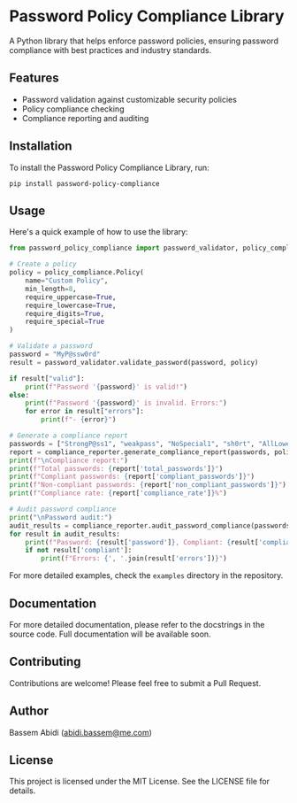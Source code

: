 # Password Policy Compliance Library

A Python library that helps enforce password policies, ensuring password compliance with best practices and industry standards.

## Features

- Password validation against customizable security policies
- Policy compliance checking
- Compliance reporting and auditing

## Installation

To install the Password Policy Compliance Library, run:

```
pip install password-policy-compliance
```

## Usage

Here's a quick example of how to use the library:

```python
from password_policy_compliance import password_validator, policy_compliance, compliance_reporter

# Create a policy
policy = policy_compliance.Policy(
    name="Custom Policy",
    min_length=8,
    require_uppercase=True,
    require_lowercase=True,
    require_digits=True,
    require_special=True
)

# Validate a password
password = "MyP@ssw0rd"
result = password_validator.validate_password(password, policy)

if result["valid"]:
    print(f"Password '{password}' is valid!")
else:
    print(f"Password '{password}' is invalid. Errors:")
    for error in result["errors"]:
        print(f"- {error}")

# Generate a compliance report
passwords = ["StrongP@ss1", "weakpass", "NoSpecial1", "sh0rt", "AllLowercase123!"]
report = compliance_reporter.generate_compliance_report(passwords, policy)
print(f"\nCompliance report:")
print(f"Total passwords: {report['total_passwords']}")
print(f"Compliant passwords: {report['compliant_passwords']}")
print(f"Non-compliant passwords: {report['non_compliant_passwords']}")
print(f"Compliance rate: {report['compliance_rate']}%")

# Audit password compliance
print("\nPassword audit:")
audit_results = compliance_reporter.audit_password_compliance(passwords, policy)
for result in audit_results:
    print(f"Password: {result['password']}, Compliant: {result['compliant']}")
    if not result['compliant']:
        print(f"Errors: {', '.join(result['errors'])}")
```

For more detailed examples, check the `examples` directory in the repository.

## Documentation

For more detailed documentation, please refer to the docstrings in the source code. Full documentation will be available soon.

## Contributing

Contributions are welcome! Please feel free to submit a Pull Request.

## Author

Bassem Abidi (abidi.bassem@me.com)

## License

This project is licensed under the MIT License. See the LICENSE file for details.
